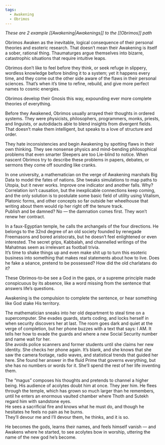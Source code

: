 ```yaml
---
tags:
  - Awakening
  - Obrimos
---
```

_These are 2 example [[Awakening|Awakenings]] to the [[Obrimos]] path_

Obrimos Awaken as the inevitable, logical consequence of their personal theories and esoteric research. That doesn’t mean their Awakening is itself a sober, rational thing. Thaumaturges argue themselves into bizarre, catastrophic situations that require intuitive leaps.

Obrimos don’t like to feel before they think, or seek refuge in slippery, wordless knowledge before binding it to a system; yet it happens every time, and they come out the other side aware of the flaws in their personal sciences. That’s when it’s time to refine, rebuild, and give more perfect names to cosmic energies. 

Obrimos develop their Gnosis this way, expounding ever more complete theories of everything.

Before they Awakened, Obrimos usually arrayed their thoughts in ordered systems. They were physicists, philosophers, programmers, monks, priests, and linguists, or autodidacts able to blend insights from divergent fields. That doesn’t make them intelligent, but speaks to a love of structure and order.

They hate inconsistencies and begin Awakening by spotting flaws in their own thinking. They see nonsense physics and mind-bending philosophical problems that even smarter Sleepers are too Lie-blind to notice. When nascent Obrimos try to describe these problems in papers, debates, or sermons they come off sounding like cranks.

In one university, a mathematician on the verge of Awakening marshals Big Data to model the fates of nations. She tweaks simulations to map paths to Utopia, but it never works. Improve one indicator and another falls. Why? \
Correlation isn’t causation, but the inexplicable connections keep coming, and the only solution is to postulate some basic field of utility using Vitalism, Platonic forms, and other concepts so far outside her wheelhouse that writing about them would rip her right off the tenure track. \
Publish and be damned? No — the damnation comes first. They won’t renew her contract.

In a faux-Egyptian temple, he calls the archangels of the four directions. He belongs to the 32nd degree of an old society founded by renegade Freemasons and bored aristocrats, but he doesn’t feel enlightened or even interested. The secret grips, Kabbalah, and channelled writings of the Mahatmas seem as irrelevant as football trivia. \
It’s time to shake things up and even make shit up to turn this esoteric business into something that makes real statements about how to live. Does he fake a séance, pretend to be possessed? How did the old charlatans do it?

These Obrimos-to-be see a God in the gaps, or a supreme principle made conspicuous by its absence, like a word missing from the sentence that answers life’s questions. 

Awakening is the compulsion to complete the sentence, or hear something like God stake His territory.

The mathematician sneaks into her old department to steal time on a supercomputer. She evades guards, starts coding, and locks herself in when security discovers her at last. The room goes dark and quiet at the verge of completion, but her phone buzzes with a text that says: I AM. It tells her how to evade the guards and where a new Social Security number and name wait for her. \
She avoids police scanners and former students until she claims her new identity. She checks her phone again. It’s blank, and she knows that she saw the camera footage, radio waves, and statistical trends that guided her here. She found her answer in the fluid Prime that governs everything, but she has no numbers or words for it. She’ll spend the rest of her life inventing them.

The “magus” composes his thoughts and pretends to channel a higher being. His audience of acolytes doubt him at once. They jeer him. He flees through the temple, which has grown so much larger than he remembers, until he enters an enormous vaulted chamber where Thoth and Sutekh regard him with sandstone eyes. \
He sees a sacrificial fire and knows what he must do, and though he hesitates he feels no pain as he burns. \
They’ll devour me and I’ll devour them, he thinks, and it is so. 

He becomes the gods, learns their names, and feels himself vanish — and Awakens where he started, to see acolytes bow in worship, uttering the name of the new god he’s become.
